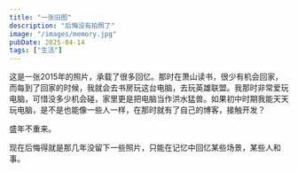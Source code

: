 ```yaml
---
title: "一张旧图"
description: "后悔没有拍照了"
image: "/images/memory.jpg"
pubDate: 2025-04-14
tags: ["生活"]
---
```


这是一张2015年的照片，承载了很多回忆。那时在萧山读书，很少有机会回家，而每到了回家的时候，我就会去书房玩这台电脑，去玩英雄联盟。我那时非常爱玩电脑，可惜没多少机会碰，家里更是把电脑当作洪水猛兽。如果初中时期我能天天玩电脑，是不是也能像一些人一样，在那时就有了自己的博客，接触开发？

盛年不重来。

现在后悔得就是那几年没留下一些照片，只能在记忆中回忆某些场景，某些人和事。